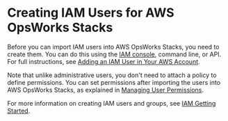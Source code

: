 # Creating IAM Users for AWS OpsWorks Stacks<a name="opsworks-security-users-create-user"></a>

Before you can import IAM users into AWS OpsWorks Stacks, you need to create them\. You can do this using the [IAM console](https://console.aws.amazon.com/iam/), command line, or API\. For full instructions, see [Adding an IAM User in Your AWS Account](http://docs.aws.amazon.com/IAM/latest/UserGuide/Using_SettingUpUser.html)\.

Note that unlike administrative users, you don't need to attach a policy to define permissions\. You can set permissions after importing the users into AWS OpsWorks Stacks, as explained in [Managing User Permissions](opsworks-security-users.md)\. 

For more information on creating IAM users and groups, see [IAM Getting Started](http://docs.aws.amazon.com/IAM/latest/UserGuide/IAMGettingStarted.html)\.